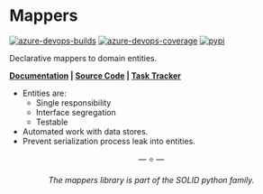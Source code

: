 # Mappers

[![azure-devops-builds](https://img.shields.io/azure-devops/build/proofit404/mappers/1?style=flat-square)](https://dev.azure.com/proofit404/mappers/_build/latest?definitionId=1&branchName=master)
[![azure-devops-coverage](https://img.shields.io/azure-devops/coverage/proofit404/mappers/1?style=flat-square)](https://dev.azure.com/proofit404/mappers/_build/latest?definitionId=1&branchName=master)
[![pypi](https://img.shields.io/pypi/v/mappers?style=flat-square)](https://pypi.python.org/pypi/mappers/)

Declarative mappers to domain entities.

**[Documentation](https://proofit404.github.io/mappers/) | [Source Code](https://github.com/proofit404/mappers) | [Task Tracker](https://github.com/proofit404/mappers/issues)**

- Entities are:
  - Single responsibility
  - Interface segregation
  - Testable
- Automated work with data stores.
- Prevent serialization process leak into entities.

<p align="center">&mdash; ⭐️ &mdash;</p>
<p align="center"><i>The mappers library is part of the SOLID python family.</i></p>
